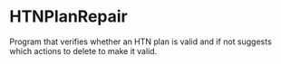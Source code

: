 # HTNPlanRepair
Program that verifies whether an HTN plan is valid and if not suggests which actions to delete to make it valid. 
